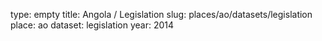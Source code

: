 type: empty
title: Angola / Legislation
slug: places/ao/datasets/legislation
place: ao
dataset: legislation
year: 2014
